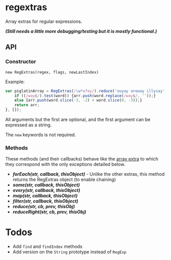 # regextras

Array extras for regular expressions.

***(Still needs a little more debugging/testing but it is mostly functional.)***


## API

### Constructor

`new RegExtras(regex, flags, newLastIndex)`

Example:

```js
var piglatinArray = RegExtras(/\w*w?ay/).reduce('ouyay areway illysay', function (arr, word) {
    if ((/way$/).test(word)) {arr.push(word.replace(/way$/, ''));}
    else {arr.push(word.slice(-3, -2) + word.slice(0, -3));}
    return arr;
}, []);
```

All arguments but the first are optional, and the first argument can be expressed as a string.

The `new` keywords is not required.

### Methods

These methods (and their callbacks) behave like the [array extra](https://developer.mozilla.org/en-US/docs/Web/JavaScript/Reference/Global_Objects/Array#Iteration_methods)
to which they correspond with the only exceptions detailed below.

- ***forEach(str, callback, thisObject)*** - Unlike the other extras, this method returns the RegExtras object (to enable chaining)
- ***some(str, callback, thisObject)***
- ***every(str, callback, thisObject)***
- ***map(str, callback, thisObject)***
- ***filter(str, callback, thisObject)***
- ***reduce(str, cb, prev, thisObj)***
- ***reduceRight(str, cb, prev, thisObj)***

# Todos

- Add `find` and `findIndex` methods
- Add version on the `String` prototype instead of `RegExp`
